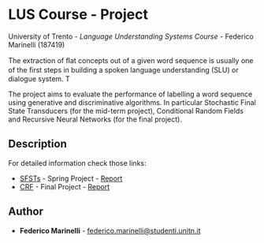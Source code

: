 # LUS Course - Project

University of Trento - *Language Understanding Systems Course* - Federico Marinelli (187419)

The extraction of ﬂat concepts out of a given word sequence is usually one of the ﬁrst steps in building a spoken language understanding (SLU) or dialogue system. T

The project aims to evaluate the performance of labelling a word sequence using generative and discriminative algorithms. In particular Stochastic Final State Transducers (for the mid-term project), Conditional Random Fields and Recursive Neural Networks (for the final project).

## Description

For detailed information check those links:

* [SFSTs](https://github.com/feedmari/Language-Understanding-System-Project/tree/master/mid_term_project) - Spring Project - [Report](https://github.com/feedmari/Language-Understanding-System-Project/blob/master/mid_term_project/report.pdf)
* [CRF](https://github.com/feedmari/Language-Understanding-System-Project/tree/master/final_project/crf_final) - Final Project - [Report](https://github.com/feedmari/Language-Understanding-System-Project/blob/master/mid_term_project/report.pdf)


## Author

* **Federico Marinelli** - [federico.marinelli@studenti.unitn.it](mailto:federico.marinelli@studenti.unitn.it)
